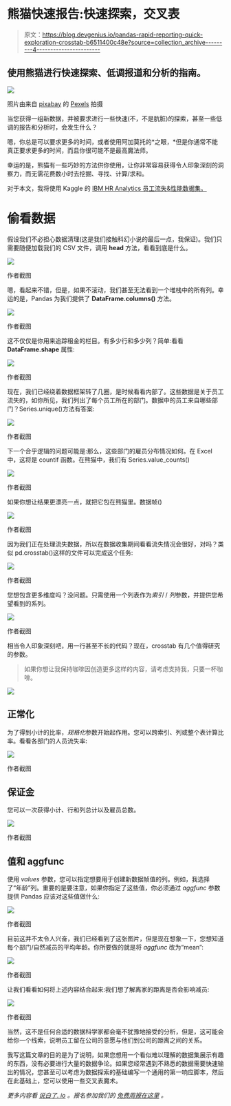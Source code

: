# 熊猫快速报告:快速探索，交叉表

> 原文：<https://blog.devgenius.io/pandas-rapid-reporting-quick-exploration-crosstab-b6511400c48e?source=collection_archive---------4----------------------->

## 使用熊猫进行快速探索、低调报道和分析的指南。

![](img/965960950e452d57f729a91c1bb9b106.png)

照片由来自 [pixabay](https://pixabay.com/) 的 [Pexels](https://pixabay.com/users/pexels-2286921/) 拍摄

当您获得一组新数据，并被要求进行一些快速(不，不是肮脏)的探索，甚至一些低调的报告和分析时，会发生什么？

嗯，你总是可以要求更多的时间，或者使用阿加莫托的*之眼，*但是你通常不能真正要求更多的时间，而且你很可能不是最高魔法师。

幸运的是，熊猫有一些巧妙的方法供你使用，让你非常容易获得令人印象深刻的洞察力，而无需花费数小时去挖掘、寻找、计算/求和。

对于本文，我将使用 Kaggle 的 [IBM HR Analytics 员工流失&性能数据集。](https://www.kaggle.com/pavansubhasht/ibm-hr-analytics-attrition-dataset?select=WA_Fn-UseC_-HR-Employee-Attrition.csv)

# **偷看数据**

假设我们不必担心数据清理(这是我们接触科幻小说的最后一点，我保证)。我们只需要随便加载我们的 CSV 文件，调用 **head** 方法，看看到底是什么。

![](img/3bbcc7c428d8aa0da5d566bfaa01daf8.png)

作者截图

嗯，看起来不错，但是，如果不滚动，我们甚至无法看到一个堆栈中的所有列。幸运的是，Pandas 为我们提供了 **DataFrame.columns()** 方法。

![](img/9a906c623f60e4ec5cd89d649c665e46.png)

作者截图

这不仅仅是你用来追踪租金的栏目。有多少行和多少列？简单:看看 **DataFrame.shape** 属性:

![](img/c1426d4b3a829230c79825f9f036d5db.png)

作者截图

现在，我们已经绕着数据框架转了几圈，是时候看看内部了。这些数据是关于员工流失的，如你所见，我们列出了每个员工所在的部门。数据中的员工来自哪些部门？Series.unique()方法有答案:

![](img/e841325368a09cb7ac3b8f3d9c71f221.png)

作者截图

下一个合乎逻辑的问题可能是:那么，这些部门的雇员分布情况如何。在 Excel 中，这将是 countif 函数。在熊猫中，我们有 Series.value_counts()

![](img/82a0eb2d5711b8169b53b1b39d893b6a.png)

作者截图

如果你想让结果更漂亮一点，就把它包在熊猫里。数据帧()

![](img/9dde90077ffac61e000ebcb773a2e52c.png)

作者截图

因为我们正在处理流失数据，所以在数据收集期间看看流失情况会很好，对吗？类似 pd.crosstab()这样的文件可以完成这个任务:

![](img/f1d66e6e56f969fede3c54e8b9c4c1cb.png)

作者截图

您想包含更多维度吗？没问题。只需使用一个列表作为*索引* / *列*参数，并提供您希望看到的系列。

![](img/2a3f86e1f4521be0fb643c22678f14b6.png)

作者截图

相当令人印象深刻吧，用一行甚至不长的代码？现在，crosstab 有几个值得研究的参数。

> 如果你想让我保持咖啡因创造更多这样的内容，请考虑支持我，只要一杯咖啡。

[![](img/42de2d890e13d488021d94ea1a1b9877.png)](https://buymeacoffee.com/zoltanguba2)

## **正常化**

为了得到小计的比率，*规格化*参数开始起作用。您可以跨索引、列或整个表计算比率。看看各部门的人员流失率:

![](img/54566b830f527afeaad2d70c92be6bba.png)

作者截图

## **保证金**

您可以一次获得小计、行和列总计以及雇员总数。

![](img/f70e5168e36f4f81a4c5416973b0f0d2.png)

作者截图

## **值**和 **aggfunc**

使用 *values* 参数，您可以指定想要用于创建新数据帧值的列。例如，我选择了“年龄”列。重要的是要注意，如果你指定了这些值，你必须通过 *aggfunc* 参数提供 Pandas 应该对这些值做什么:

![](img/f623b516fde81102a64b3168df3092a2.png)

作者截图

目前这并不太令人兴奋，我们已经看到了这张图片，但是现在想象一下，您想知道每个部门/自然减员的平均年龄。你所要做的就是将 *aggfunc* 改为“mean”:

![](img/b51ddae70ccc7b8c0a1103faeb7e789e.png)

作者截图

让我们看看如何将上述内容结合起来:我们想了解离家的距离是否会影响减员:

![](img/87ba3829590d51222b131c539fd7c648.png)

作者截图

当然，这不是任何合适的数据科学家都会毫不犹豫地接受的分析，但是，这可能会给你一个线索，说明员工留在公司的意愿与他们到公司的距离之间的关系。

我写这篇文章的目的是为了说明，如果您想用一个看似难以理解的数据集展示有趣的东西，没有必要进行大量的数据争论。如果您经常遇到不熟悉的数据需要快速输出的情况，您甚至可以考虑为数据探索的基础编写一个通用的第一响应脚本，然后在此基础上，您可以使用一些交叉表魔术。

*更多内容看* [*说白了. io*](http://plainenglish.io/) *。报名参加我们的* [*免费周报在这里*](http://newsletter.plainenglish.io/) *。*